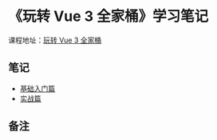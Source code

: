 
# 《玩转 Vue 3 全家桶》学习笔记



课程地址：[玩转 Vue 3 全家桶](https://time.geekbang.org/column/intro/100094401)



## 笔记

- [基础入门篇](./01.html)
- [实战篇](./02.html)
<!-- - [源码篇]](./03.html) -->



## 备注

